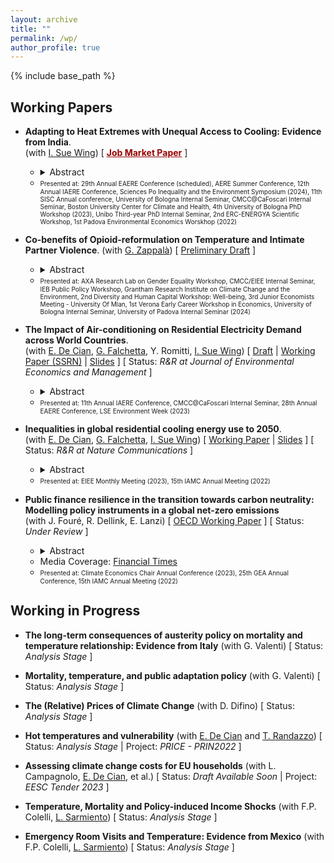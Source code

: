 ```yaml
---
layout: archive
title: ""
permalink: /wp/
author_profile: true
---
```


{% include base_path %}

## Working Papers

- **Adapting to Heat Extremes with Unequal Access to Cooling: Evidence from India**. <br/> 
(with [I. Sue Wing](https://people.bu.edu/isw/)) [ [<span style="color:#990000; text-decoration:underline">**Job Market Paper**</span>](https://fpavanello.github.io/files/fp_jmp.pdf) ] 
   - <details> 
      <summary>Abstract</summary><p align="justify"> As global temperatures rise, the unequal access to residential cooling technologies, especially air conditioning, poses a critical challenge for heat adaptation in developing countries. To mitigate this disparity, affordable alternatives like evaporative coolers have been proposed. However, the extent to which they provide protection against extreme heat is uncertain. This paper investigates the inequality in heat adaptation, examining the effectiveness of alternative cooling technologies in mitigating mortality impacts from extreme heat in India for the period 2014-2019. Our empirical results highlight a critical trade-off in heat adaptation. While we find that the expensive air-conditioning proves to be highly effective in reducing temperature-related mortality, its ownership and use remains low, predominantly limited to high-income cities. In contrast, many Indian households, including low-income ones, purchase and use cheaper evaporative coolers, which we estimate offer reduced protection against heat stress. Our analysis then reveals that heat adaptation technologies have collectively reduced heat-related deaths by 21%, generating an annual gross welfare gain of $32 billion. Notably, the wide prevalence of evaporative coolers contributes to two-thirds of these benefits. Yet, our counterfactual scenario demonstrates that air conditioners, if as widespread as evaporative coolers, could have prevented 47% of the heat-related deaths. We conclude showing that subsidising air-conditioning is a cost-effective way to reduce heat-related mortality in India. </p></details> 
   - <font size = "1"> Presented at: 29th Annual EAERE Conference (scheduled), AERE Summer Conference, 12th Annual IAERE Conference, Sciences Po Inequality and the Environment Symposium (2024), 11th SISC Annual conference, University of Bologna Internal Seminar, CMCC@CaFoscari Internal Seminar, Boston University Center for Climate and Health, 4th University of Bologna PhD Workshop (2023), Unibo Third-year PhD Internal Seminar, 2nd ERC-ENERGYA Scientific Workshop, 1st Padova Environmental Economics Worskhop (2022) </font>

- **Co-benefits of Opioid-reformulation on Temperature and Intimate Partner Violence**. (with [G. Zappalà](https://guglielmozappala.github.io/)) [ [Preliminary Draft](https://fpavanello.github.io/files/fp_gz_wp.pdf) ]
  - <details> 
      <summary>Abstract</summary><p align="justify"> Intimate Partner Violence (IPV) is a critical public health concern often linked to substance abuse. Environmental factors can exacerbate substance addiction and use, potentially leading to increased violence. Building on prior work showing that higher temperatures increase violent behavior, we investigate whether substance abuse regulations affect the relationship between temperature and IPV. Leveraging administrative data combined with random fluctuations in daily temperature the jurisdiction level in the United States, we document that an exogenous abuse-deterrent reformulation of opioids in 2010 significantly attenuates the temperature-IPV relationship in counties with higher initial rates of prescription opioid usage. Our main mechanism suggests an indirect reduction in the complementary use of other substances, particularly alcohol, during hot days. Our findings indicate that policies targeting substance abuse may have co-benefits in mitigating the adverse effects of temperature increases. </p></details>
  - <font size = "1"> Presented at: AXA Research Lab on Gender Equality Workshop, CMCC/EIEE Internal Seminar, IEB Public Policy Workshop, Grantham Research Institute on Climate Change and the Environment, 2nd Diversity and Human Capital Workshop: Well-being, 3rd Junior Economists Meeting - University Of Mlan, 1st Verona Early Career Workshop in Economics, University of Bologna Internal Seminar, University of Padova Internal Seminar (2024) </font>

- **The Impact of Air-conditioning on Residential Electricity Demand across World Countries**. <br/> 
(with [E. De Cian](https://www.unive.it/data/persone/5591358), [G. Falchetta](https://sites.google.com/view/g-falc/home?authuser=0), Y. Romitti, [I. Sue Wing](https://people.bu.edu/isw/)) [ [Draft](https://fpavanello.github.io/files/acglobal_wp.pdf) &#124; [Working Paper (SSRN)](https://papers.ssrn.com/sol3/papers.cfm?abstract_id=4604871) &#124; [Slides](https://fpavanello.github.io/files/acglobal_slides.pdf) ] [ Status: _R&R at Journal of Environmental Economics and Management_ ]
  - <details> 
      <summary>Abstract</summary><p align="justify"> This paper provides the first global assessment of the energy implications of households' climate change adaptation through air-conditioning. We pool household survey data from 25 countries and employ a discrete-continuous choice econometric framework to simultaneously estimate the adoption and utilisation of air-conditioning. After identifying how individual drivers determine households' adaptation behaviours, we combine the estimated responses with socioeconomic, demographic, and, climate change scenarios available at a high spatial resolution to project future air-conditioning adoption and electricity demand, as well as the contribution of individual determinants. On average, we find that air-conditioning ownership increases households' electricity consumption by 34%, but the effect is highly heterogeneous, and it varies with weather conditions, income levels and across countries, revealing the importance of behaviors, practices, climate, and technologies. Compared to other socioeconomic, demographic, and climatic drivers of electricity demand, air-conditioning has the leading marginal effect, and it can account for a significant share of households' budget. We then show that, especially in developing and emerging countries, age, education, and urbanisation reinforce the positive, long-term effect of income and high temperatures on air-conditioning adoption and electricity demand for space cooling. The overall effect of socio-demographic, economic, and climatic drivers is a net increase in regional and global air-conditioning electricity by 2050, with a related social cost $128-175 billion due to the additional CO<sub>2</sub> emissions. Our findings highlight electricity expenditure for air-conditioning serves as an important benchmark for tracking a new dimension of energy poverty related to the need of space cooling. Moreover, our projections point at the emerging risk associated with this form of households' adaptation. </p></details>
   - <font size = "1"> Presented at: 11th Annual IAERE Conference, CMCC@CaFoscari Internal Seminar, 28th Annual EAERE Conference, LSE Environment Week (2023) </font>

- **Inequalities in global residential cooling energy use to 2050**. <br/> 
(with [E. De Cian](https://www.unive.it/data/persone/5591358), [G. Falchetta](https://sites.google.com/view/g-falc/home?authuser=0), [I. Sue Wing](https://people.bu.edu/isw/)) [ [Working Paper](https://www.researchsquare.com/article/rs-3441530/v1) &#124; [Slides](https://fpavanello.github.io/files/acglobalgrid_slides.pdf) ] [ Status: _R&R at Nature Communications_ ]
  - <details> 
      <summary>Abstract</summary><p align="justify"> The interplay of a warming climate and socio-demographic transformations will increase global heat exposure. Assessing future use and impacts of energy-intensive appliances for indoor thermal adaptation is therefore a crucial policy goal. Here we train statistical models on multi-country household survey data (n = 480,555) to generate global gridded projections of residential air-conditioning (AC) uptake and use. Our results indicate that the share of households owning AC could grow from 26% to a scenario median of 38% by 2050, implying a doubling of residential AC electricity consumption, to 925 TWh/yr. This growth will be highly unequal both within and across countries and income groups, with significant regressive impacts. Up to 4.5 billion heat-exposed people may lack AC access in 2050. Outcomes will largely depend on socio-economic development and climate change pathways. Our gridded projections can support the modelling of the impacts of residential AC on decarbonization pathways and health outcomes. </p></details>
   - <font size = "1"> Presented at: EIEE Monthly Meeting (2023), 15th IAMC Annual Meeting (2022) </font>

- **Public finance resilience in the transition towards carbon neutrality: Modelling policy instruments in a global net-zero emissions** <br/> 
(with J. Fouré, R. Dellink, E. Lanzi) [ [OECD Working Paper](https://www.oecd-ilibrary.org/environment/public-finance-resilience-in-the-transition-towards-carbon-neutrality_7f3275e0-en) ] [ Status: _Under Review_ ]
  - <details>
      <summary>Abstract</summary><p align="justify"> This paper presents a detailed economic modelling analysis of public finance in the transition towards carbon neutrality. It outlines results from a Net-Zero Emission Ambition scenario, which reflects the ambition to achieve net-zero carbon dioxide emissions globally by mid-century, using a broad and regionspecific policy package that combines various policy instruments: carbon pricing, removal of fossil fuel support, regulations in the power sector, and other policies that stimulate investments by firms and households to reduce and decarbonise energy use. The analysis relies on the OECD global computable general equilibrium ENV-Linkages model. Results show that transitioning towards carbon neutrality is feasible when considering economic and fiscal consequences. The scenario achieves carbon neutrality while maintaining continued economic growth, despite a limited negative impact on global GDP and on public revenues. The fiscal effects reflect a tradeoff between instruments that increase public revenues (carbon pricing) or reduce public expenditures (fossil fuel subsidies removal), on the one hand, and more costly instruments (subsidies) and indirect effects (tax base erosion and changes in fiscal and economic structure) on the other hand. </p></details>
  - Media Coverage: [Financial Times](https://t.co/aip0DwlWXv) 
  - <font size = "1"> Presented at: Climate Economics Chair Annual Conference (2023), 25th GEA Annual Conference, 15th IAMC Annual Meeting (2022) </font>
      
## Working in Progress

- **The long-term consequences of austerity policy on mortality and temperature relationship: Evidence from Italy** (with G. Valenti) [ Status: _Analysis Stage_ ]

- **Mortality, temperature, and public adaptation policy** (with G. Valenti) [ Status: _Analysis Stage_ ]

- **The (Relative) Prices of Climate Change** (with D. Difino) [ Status: _Analysis Stage_ ]

- **Hot temperatures and vulnerability** (with [E. De Cian](https://www.unive.it/data/persone/5591358) and [T. Randazzo](https://sites.google.com/site/teresarandazzosite/)) [ Status: _Analysis Stage_ &#124; Project: _PRICE - PRIN2022_ ]

- **Assessing climate change costs for EU households** (with L. Campagnolo, [E. De Cian](https://www.unive.it/data/persone/5591358), et al.) [ Status: _Draft Available Soon_ &#124; Project: _EESC Tender 2023_ ]

- **Temperature, Mortality and Policy-induced Income Shocks** (with F.P. Colelli, [L. Sarmiento](https://www.luissarmiento.com/)) [ Status: _Analysis Stage_ ]

- **Emergency Room Visits and Temperature: Evidence from Mexico** (with F.P. Colelli, [L. Sarmiento](https://www.luissarmiento.com/)) [ Status: _Analysis Stage_ ]



